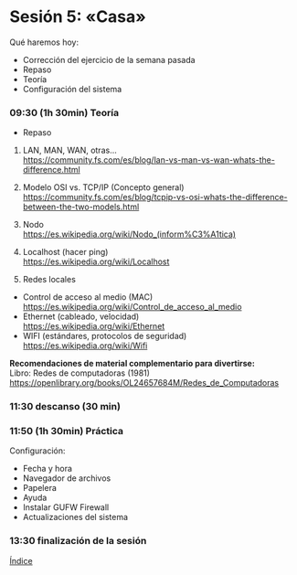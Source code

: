 # Sesión 5: «Casa»

Qué haremos hoy:
- Corrección del ejercicio de la semana pasada
- Repaso
- Teoría
- Configuración del sistema

### 09:30 (1h 30min) Teoría  

- Repaso

1. LAN, MAN, WAN, otras...  
https://community.fs.com/es/blog/lan-vs-man-vs-wan-whats-the-difference.html  

2. Modelo OSI vs. TCP/IP (Concepto general)  
https://community.fs.com/es/blog/tcpip-vs-osi-whats-the-difference-between-the-two-models.html  

3. Nodo  
https://es.wikipedia.org/wiki/Nodo_(inform%C3%A1tica)  

4. Localhost (hacer ping)  
https://es.wikipedia.org/wiki/Localhost  

5. Redes locales  
- Control de acceso al medio (MAC)  
https://es.wikipedia.org/wiki/Control_de_acceso_al_medio  
- Ethernet (cableado, velocidad)  
https://es.wikipedia.org/wiki/Ethernet  
- WIFI (estándares, protocolos de seguridad)  
https://es.wikipedia.org/wiki/Wifi  

**Recomendaciones de material complementario para divertirse:**  
Libro: Redes de computadoras (1981)  
https://openlibrary.org/books/OL24657684M/Redes_de_Computadoras  

### 11:30 descanso (30 min)  

### 11:50 (1h 30min) Práctica

Configuración:
- Fecha y hora
- Navegador de archivos
- Papelera
- Ayuda
- Instalar GUFW Firewall
- Actualizaciones del sistema

### 13:30 finalización de la sesión

[Índice](../README.md)